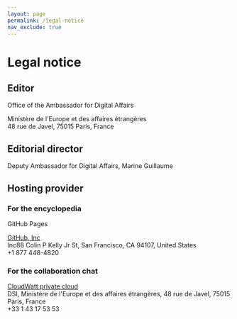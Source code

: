 ```yaml
---
layout: page
permalink: /legal-notice
nav_exclude: true
---
```


# Legal notice

## Editor

Office of the Ambassador for Digital Affairs

Ministère de l'Europe et des affaires étrangères<br>
48 rue de Javel, 75015 Paris, France

## Editorial director

Deputy Ambassador for Digital Affairs, Marine Guillaume

## Hosting provider

### For the encyclopedia

GitHub Pages

[GitHub, Inc](https://github.com)<br>
Inc88 Colin P Kelly Jr St, San Francisco, CA 94107, United States<br>
+1 877 448-4820

### For the collaboration chat

[CloudWatt private cloud](https://www.cloudwatt.com/fr/solutions/cloudprivevirtuel.html)<br>
DSI, Ministère de l'Europe et des affaires étrangères, 48 rue de Javel, 75015 Paris, France<br>
+33 1 43 17 53 53
